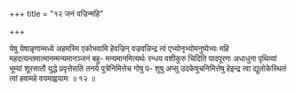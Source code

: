 +++
title = "१२ जनं वज्रिन्महि"

+++

येषु येषान्नृणाम्मध्ये अहमस्मि एकोभवामि हेवज्रिन् वज्रवन्निन्द्र त्वं एभ्योनृभ्योमनुष्येभ्यः महि महदत्यन्तमात्मानम्मन्यमानञ्जनं बहु- मन्यमानमित्यर्थः रन्धय वशीकुरु चिदिति पादपूरणः अधाधुना पृथिव्यां भूम्यां शूरसातौ युद्धे प्रवृत्तेसति तनये पुत्रेनिमित्तेच गोषु प- शुषु अप्सु उदकेषुचनिमित्तेषु हेइन्द्र त्वा द्युलोकेस्थितं त्वां हवामहे वयमाह्वयामः ॥ १२ ॥